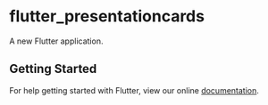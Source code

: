 # flutter_presentationcards

A new Flutter application.

## Getting Started

For help getting started with Flutter, view our online
[documentation](https://flutter.io/).
